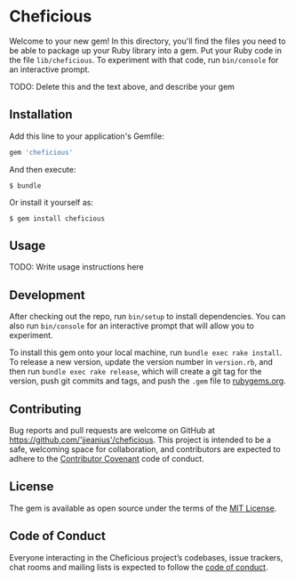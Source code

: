 # Cheficious

Welcome to your new gem! In this directory, you'll find the files you need to be able to package up your Ruby library into a gem. Put your Ruby code in the file `lib/cheficious`. To experiment with that code, run `bin/console` for an interactive prompt.

TODO: Delete this and the text above, and describe your gem

## Installation

Add this line to your application's Gemfile:

```ruby
gem 'cheficious'
```

And then execute:

    $ bundle

Or install it yourself as:

    $ gem install cheficious

## Usage

TODO: Write usage instructions here

## Development

After checking out the repo, run `bin/setup` to install dependencies. You can also run `bin/console` for an interactive prompt that will allow you to experiment.

To install this gem onto your local machine, run `bundle exec rake install`. To release a new version, update the version number in `version.rb`, and then run `bundle exec rake release`, which will create a git tag for the version, push git commits and tags, and push the `.gem` file to [rubygems.org](https://rubygems.org).

## Contributing

Bug reports and pull requests are welcome on GitHub at https://github.com/'jjeanius'/cheficious. This project is intended to be a safe, welcoming space for collaboration, and contributors are expected to adhere to the [Contributor Covenant](http://contributor-covenant.org) code of conduct.

## License

The gem is available as open source under the terms of the [MIT License](https://opensource.org/licenses/MIT).

## Code of Conduct

Everyone interacting in the Cheficious project’s codebases, issue trackers, chat rooms and mailing lists is expected to follow the [code of conduct](https://github.com/'jjeanius'/cheficious/blob/master/CODE_OF_CONDUCT.md).
